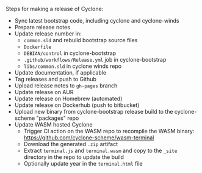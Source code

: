 Steps for making a release of Cyclone:

- Sync latest bootstrap code, including cyclone and cyclone-winds
- Prepare release notes
- Update release number in:
  - `common.sld` and rebuild bootstrap source files
  - `Dockerfile`
  - `DEBIAN/control` in cyclone-bootstrap
  - `.github/workflows/Release.yml` job in cyclone-bootstrap
  - `libs/common.sld` in cyclone winds repo
- Update documentation, if applicable
- Tag releases and push to Github
- Upload release notes to `gh-pages` branch
- Update release on AUR
- Update release on Homebrew (automated)
- Update release on Dockerhub (push to bitbucket)
- Upload new binary from cyclone-bootstrap release build to the cyclone-scheme "packages" repo
- Update WASM hosted Cyclone
  - Trigger CI action on the WASM repo to recompile the WASM binary: https://github.com/cyclone-scheme/wasm-terminal
  - Download the generated `.zip` artifact
  - Extract `terminal.js` and `terminal.wasm` and copy to the `_site` directory in the repo to update the build
  - Optionally update year in the `terminal.html` file
